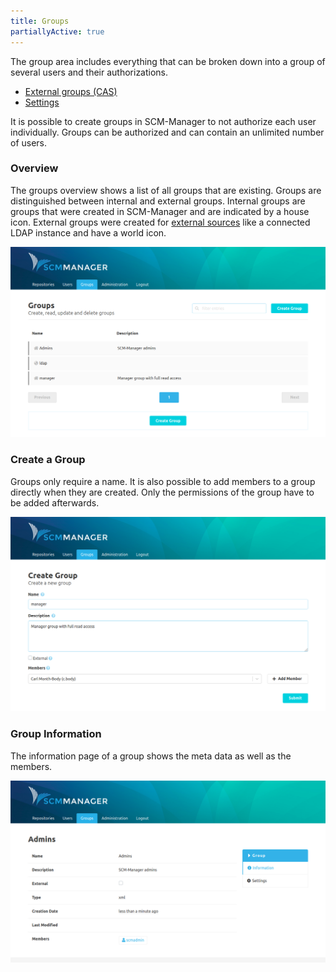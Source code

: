 ```yaml
---
title: Groups
partiallyActive: true
---
```

The group area includes everything that can be broken down into a group of several users and their authorizations.

* [External groups (CAS)](external/)
* [Settings](settings/)

It is possible to create groups in SCM-Manager to not authorize each user individually. Groups can be authorized and can contain an unlimited number of users.

### Overview
The groups overview shows a list of all groups that are existing. Groups are distinguished between internal and external groups. Internal groups are groups that were created in SCM-Manager and are indicated by a house icon. External groups were created for [external sources](./external.md) like a connected LDAP instance and have a world icon.

![Groups Overview](assets/groups-overview.png)

### Create a Group
Groups only require a name. It is also possible to add members to a group directly when they are created. Only the permissions of the group have to be added afterwards.

![Create Group](assets/create-group.png)

### Group Information
The information page of a group shows the meta data as well as the members.

![Group-Information](assets/groups-information.png)
